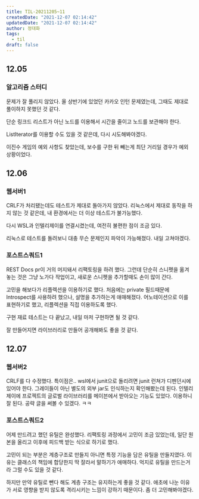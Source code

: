 ```yaml
---
title: TIL-20211205~11
createdDate: "2021-12-07 02:14:42"
updatedDate: "2021-12-07 02:14:42"
author: 정대화
tags:
  - til
draft: false
---
```


## 12.05

### 알고리즘 스터디

문제가 잘 풀리지 않았다. 올 상반기에 있었던 카카오 인턴 문제였는데, 그때도 제대로 풀이하지 못했던 것 같다.

단순 링크드 리스트가 아닌 노드를 이용해서 시간을 줄이고 노드를 보관해야 한다.

ListIterator를 이용할 수도 있을 것 같은데, 다시 시도해봐야겠다.

이진수 게임의 예외 사항도 찾았는데, 보수를 구한 뒤 빼는게 최단 거리일 경우가 예외 상황이었다.

## 12.06

### 웹서버1

CRLF가 처리됐는데도 테스트가 제대로 돌아가지 않았다. 리눅스에서 제대로 동작을 하지 않는 것 같은데, 내 환경에서는 더 이상 테스트가 불가능했다.

다시 WSL과 인텔리제이를 연결시켰는데, 여전히 불편한 점이 조금 있다.

리눅스로 테스트를 돌려보니 대충 무슨 문제인지 파악이 가능해졌다. 내일 고쳐야겠다.

### 포스트스쿼드1

REST Docs pr이 거의 머지돼서 리팩토링을 하려 했다. 그런데 단순히 스니펫을 옮겨 놓는 것은 그냥 노가다 작업이고, 새로운 스니펫을 추가할때도 손이 많이 간다.

고민을 해보다가 리플렉션을 이용하기로 했다. 처음에는 private 필드때문에 Introspect를 사용하려 했으나, 설명을 추가하는게 애매해졌다. 어노테이션으로 이를 표현하기로 했고, 리플렉션을 직접 이용하도록 했다.

구현 재료 테스트는 다 끝났고, 내일 마저 구현하면 될 것 같다.

잘 만들어지면 라이브러리로 만들어 공개해봐도 좋을 것 같다.

## 12.07

### 웹서버2

CRLF를 다 수정했다. 특이점은.. wsl에서 junit으로 돌리려면 junit 런쳐가 디펜던시에 있어야 한다. 그레이들이 아닌 별도의 외부 jar도 인식하는지 확인해봤는데 된다. 인텔리제이에 프로젝트의 글로벌 라이브러리를 메이븐에서 받아오는 기능도 있었다. 이용하니 잘 된다. 공략 글을 써볼 수 있겠다. ㅋㅋ

### 포스트스쿼드2

어제 만드려고 했던 유틸은 완성했다. 리팩토링 과정에서 고민이 조금 있었는데, 일단 원본을 올리고 이후에 피드백 받는 식으로 하기로 했다.

고민이 되는 부분은 계층구조로 만들지 아니면 특정 기능을 담은 유틸을 만들지였다. 이유는 클래스의 책임에 합당한지 딱 잘라서 말하기가 애매하다. 억지로 유틸을 만드는거라 그럴 수도 있을 것 같다.

하지만 만약 유틸로 뺀다 해도 계층 구조는 유지하는게 좋을 것 같다. 애초에 나눈 이유가 서로 영향을 받지 않도록 격리시키는 느낌이 강하기 때문이다. 좀 더 고민해봐야겠다.
